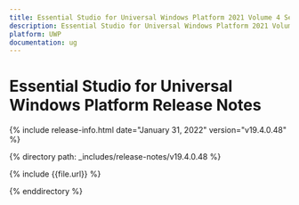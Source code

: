```yaml
---
title: Essential Studio for Universal Windows Platform 2021 Volume 4 Service Pack Release Notes  
description: Essential Studio for Universal Windows Platform 2021 Volume 4 Service Pack Release Notes  
platform: UWP
documentation: ug
---
```


# Essential Studio for Universal Windows Platform  Release Notes  

{% include release-info.html date="January 31, 2022"  version="v19.4.0.48" %} 

{% directory path: _includes/release-notes/v19.4.0.48 %}

{% include {{file.url}} %}

{% enddirectory %}